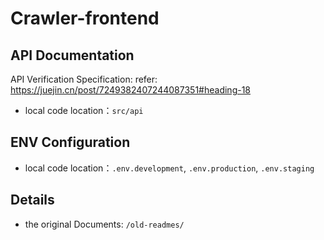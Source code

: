# Crawler-frontend

## API Documentation
API Verification Specification: refer: https://juejin.cn/post/7249382407244087351#heading-18
* local code location：`src/api`

## ENV Configuration
* local code location：`.env.development`, `.env.production`, `.env.staging`

## Details
* the original Documents: `/old-readmes/`